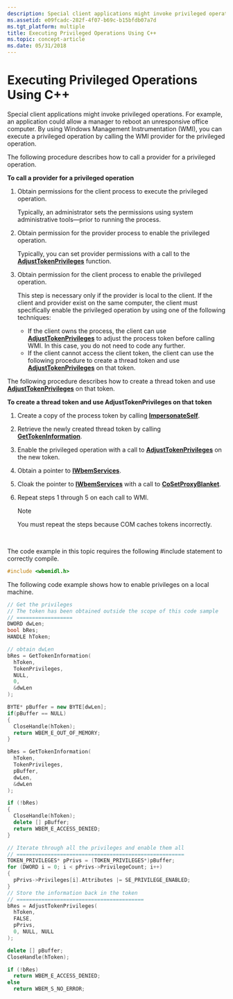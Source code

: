 ```yaml
---
description: Special client applications might invoke privileged operations.
ms.assetid: e09fcadc-282f-4f07-b69c-b15bfdb07a7d
ms.tgt_platform: multiple
title: Executing Privileged Operations Using C++
ms.topic: concept-article
ms.date: 05/31/2018
---
```


# Executing Privileged Operations Using C++

Special client applications might invoke privileged operations. For example, an application could allow a manager to reboot an unresponsive office computer. By using Windows Management Instrumentation (WMI), you can execute a privileged operation by calling the WMI provider for the privileged operation.

The following procedure describes how to call a provider for a privileged operation.

**To call a provider for a privileged operation**

1.  Obtain permissions for the client process to execute the privileged operation.

    Typically, an administrator sets the permissions using system administrative tools—prior to running the process.

2.  Obtain permission for the provider process to enable the privileged operation.

    Typically, you can set provider permissions with a call to the [**AdjustTokenPrivileges**](/windows/desktop/api/securitybaseapi/nf-securitybaseapi-adjusttokenprivileges) function.

3.  Obtain permission for the client process to enable the privileged operation.

    This step is necessary only if the provider is local to the client. If the client and provider exist on the same computer, the client must specifically enable the privileged operation by using one of the following techniques:

    -   If the client owns the process, the client can use [**AdjustTokenPrivileges**](/windows/desktop/api/securitybaseapi/nf-securitybaseapi-adjusttokenprivileges) to adjust the process token before calling WMI. In this case, you do not need to code any further.
    -   If the client cannot access the client token, the client can use the following procedure to create a thread token and use [**AdjustTokenPrivileges**](/windows/desktop/api/securitybaseapi/nf-securitybaseapi-adjusttokenprivileges) on that token.

The following procedure describes how to create a thread token and use [**AdjustTokenPrivileges**](/windows/desktop/api/securitybaseapi/nf-securitybaseapi-adjusttokenprivileges) on that token.

**To create a thread token and use AdjustTokenPrivileges on that token**

1.  Create a copy of the process token by calling [**ImpersonateSelf**](/windows/desktop/api/securitybaseapi/nf-securitybaseapi-impersonateself).
2.  Retrieve the newly created thread token by calling [**GetTokenInformation**](/windows/desktop/api/securitybaseapi/nf-securitybaseapi-gettokeninformation).
3.  Enable the privileged operation with a call to [**AdjustTokenPrivileges**](/windows/desktop/api/securitybaseapi/nf-securitybaseapi-adjusttokenprivileges) on the new token.
4.  Obtain a pointer to [**IWbemServices**](/windows/desktop/api/WbemCli/nn-wbemcli-iwbemservices).
5.  Cloak the pointer to [**IWbemServices**](/windows/desktop/api/WbemCli/nn-wbemcli-iwbemservices) with a call to [**CoSetProxyBlanket**](/windows/win32/api/combaseapi/nf-combaseapi-cosetproxyblanket).
6.  Repeat steps 1 through 5 on each call to WMI.

    > [!Note]  
    > You must repeat the steps because COM caches tokens incorrectly.

     

The code example in this topic requires the following \#include statement to correctly compile.


```C++
#include <wbemidl.h>
```



The following code example shows how to enable privileges on a local machine.


```C++
// Get the privileges 
// The token has been obtained outside the scope of this code sample
// ================== 
DWORD dwLen;
bool bRes;
HANDLE hToken;

// obtain dwLen
bRes = GetTokenInformation(
  hToken, 
  TokenPrivileges, 
  NULL, 
  0,
  &dwLen
); 

BYTE* pBuffer = new BYTE[dwLen];
if(pBuffer == NULL)
{
  CloseHandle(hToken);
  return WBEM_E_OUT_OF_MEMORY;
} 

bRes = GetTokenInformation(
  hToken, 
  TokenPrivileges, 
  pBuffer,     
  dwLen,        
  &dwLen
);

if (!bRes)
{
  CloseHandle(hToken);
  delete [] pBuffer;
  return WBEM_E_ACCESS_DENIED;
} 

// Iterate through all the privileges and enable them all
// ====================================================== 
TOKEN_PRIVILEGES* pPrivs = (TOKEN_PRIVILEGES*)pBuffer;
for (DWORD i = 0; i < pPrivs->PrivilegeCount; i++)
{
  pPrivs->Privileges[i].Attributes |= SE_PRIVILEGE_ENABLED;
} 
// Store the information back in the token
// ========================================= 
bRes = AdjustTokenPrivileges(
  hToken, 
  FALSE, 
  pPrivs, 
  0, NULL, NULL
);

delete [] pBuffer;
CloseHandle(hToken); 

if (!bRes)
  return WBEM_E_ACCESS_DENIED;
else
  return WBEM_S_NO_ERROR;
```



 

 
